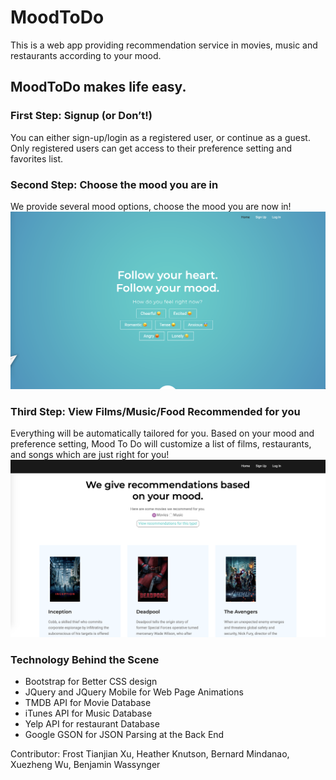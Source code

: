 # MoodToDo
This is a web app providing recommendation service in movies, music and restaurants according to your mood. 
 
## MoodToDo makes life easy.
### First Step: Signup (or Don’t!)
You can either sign-up/login as a registered user, or continue as a guest. Only registered users can get access to their preference setting and favorites list.

### Second Step: Choose the mood you are in 
We provide several mood options, choose the mood you are now in!
![index_screenshot](description_img/detail.png)

### Third Step: View Films/Music/Food Recommended for you
Everything will be automatically tailored for you. Based on your mood and preference setting, Mood To Do will customize a list of films, restaurants, and songs which are just right for you!
![index_screenshot](description_img/result.png)

### Technology Behind the Scene
- Bootstrap for Better CSS design
- JQuery and JQuery Mobile for Web Page Animations
- TMDB API for Movie Database
- iTunes API for Music Database  
- Yelp API for restaurant Database
- Google GSON for JSON Parsing at the Back End

Contributor: Frost Tianjian Xu, Heather Knutson, Bernard Mindanao, Xuezheng Wu, Benjamin Wassynger
